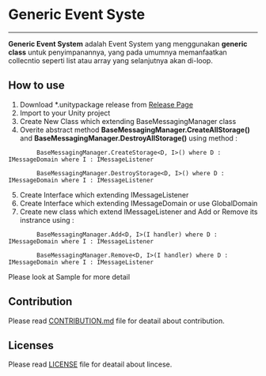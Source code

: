 # Generic Event Syste 
------
**Generic Event System** adalah Event System yang menggunakan **generic class** untuk penyimpanannya, 
yang pada umumnya memanfaatkan collecntio seperti list atau array yang selanjutnya akan di-loop.

## How to use
1. Download *.unitypackage release from [Release Page](../../releases)
2. Import to your Unity project
3. Create New Class which extending BaseMessagingManager class
4. Overite abstract method **BaseMessagingManager.CreateAllStorage()** and **BaseMessagingManager.DestroyAllStorage()** using method :

```
		BaseMessagingManager.CreateStorage<D, I>() where D : IMessageDomain where I : IMessageListener
	
		BaseMessagingManager.DestroyStorage<D, I>() where D : IMessageDomain where I : IMessageListener
```

5. Create Interface which extending IMessageListener
6. Create Interface which extending IMessageDomain or use GlobalDomain
7. Create new class which extend IMessageListener and Add or Remove its instrance using :

```
		BaseMessagingManager.Add<D, I>(I handler) where D : IMessageDomain where I : IMessageListener
	
		BaseMessagingManager.Remove<D, I>(I handler) where D : IMessageDomain where I : IMessageListener
```

Please look at Sample for more detail 

## Contribution
Please read [CONTRIBUTION.md](./CONTRIBUTION.md) file for deatail about contribution.

## Licenses
Please read [LICENSE](./LICENSE) file for deatail about lincese.